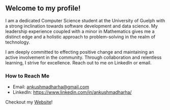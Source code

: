 ## Welcome to my profile!

I am a dedicated Computer Science student at the University of Guelph with a strong inclination towards software development and data science. My leadership experience coupled with a minor in Mathematics gives me a distinct edge and a holistic approach to problem-solving in the realm of technology.

I am deeply committed to effecting positive change and maintaining an active involvement in the community. Through collaboration and relentless learning, I strive for excellence. Reach out to me on LinkedIn or email.

### How to Reach Me
* Email: ankushmadharha@gmail.com
* LinkedIn: https://www.linkedin.com/in/ankushmadharha/

Checkout my [Website](https://amadharha.github.io/Personal-Website/)!
